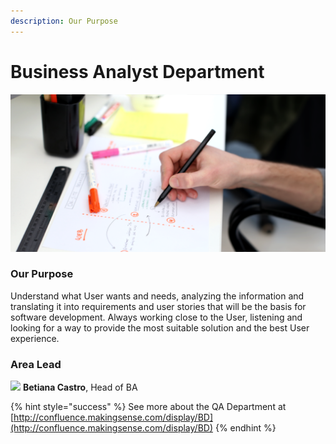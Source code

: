 ```yaml
---
description: Our Purpose
---
```


# Business Analyst Department

![](../.gitbook/assets/main_main.png)

### Our Purpose

Understand what User wants and needs, analyzing the information and translating it into requirements and user stories that will be the basis for software development. Always working close to the User, listening and looking for a way to provide the most suitable solution and the best User experience.

### Area Lead <a id="area-lead"></a>

​![](https://firebasestorage.googleapis.com/v0/b/gitbook-28427.appspot.com/o/assets%2F-LWueePr2JCRadS-Jmoo%2F-Laup1keeseI56sAutoa%2F-LaupF0lv5c3h5Q3JrUL%2FST-profile.jpg?alt=media&token=ad0cf4ad-b040-4b1c-bce5-25ebe9250fb5) **Betiana Castro**, Head of BA

{% hint style="success" %}
See more about the QA Department at   
[http://confluence.makingsense.com/display/BD](http://confluence.makingsense.com/display/BD)
{% endhint %}

